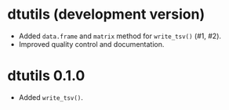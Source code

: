 # dtutils (development version)

* Added `data.frame` and `matrix` method for `write_tsv()` (#1, #2).
* Improved quality control and documentation.

# dtutils 0.1.0

* Added `write_tsv()`.

